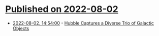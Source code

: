 # [Published on 2022-08-02](index.md)

* [2022-08-02, 14:54:00](https://soylentnews.org/article.pl?sid=22/08/01/1925246&from=rss) - [Hubble Captures a Diverse Trio of Galactic Objects](https://soylentnews.org/article.pl?sid=22/08/01/1925246&from=rss)
